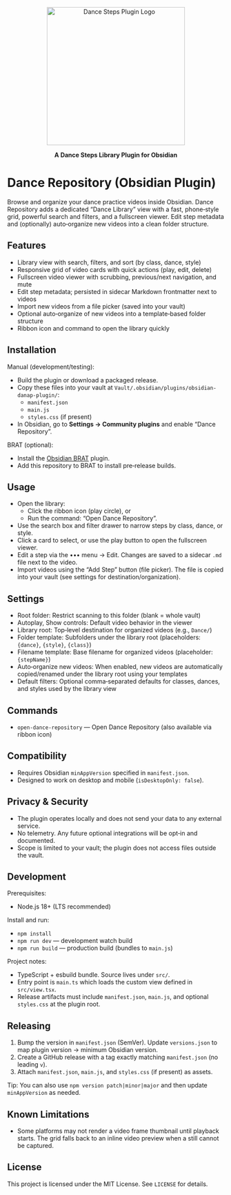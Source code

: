 <div align="center">
  <img src="src/media/dancestepsplugin.svg" alt="Dance Steps Plugin Logo" width="320">

  **A Dance Steps Library Plugin for Obsidian**

</div>


# Dance Repository (Obsidian Plugin)

Browse and organize your dance practice videos inside Obsidian. Dance Repository adds a dedicated “Dance Library” view with a fast, phone‑style grid, powerful search and filters, and a fullscreen viewer. Edit step metadata and (optionally) auto‑organize new videos into a clean folder structure.

## Features

- Library view with search, filters, and sort (by class, dance, style)
- Responsive grid of video cards with quick actions (play, edit, delete)
- Fullscreen video viewer with scrubbing, previous/next navigation, and mute
- Edit step metadata; persisted in sidecar Markdown frontmatter next to videos
- Import new videos from a file picker (saved into your vault)
- Optional auto‑organize of new videos into a template‑based folder structure
- Ribbon icon and command to open the library quickly

## Installation

Manual (development/testing):
- Build the plugin or download a packaged release.
- Copy these files into your vault at `Vault/.obsidian/plugins/obsidian-danap-plugin/`:
  - `manifest.json`
  - `main.js`
  - `styles.css` (if present)
- In Obsidian, go to **Settings → Community plugins** and enable “Dance Repository”.

BRAT (optional):
- Install the [Obsidian BRAT](https://github.com/TfTHacker/obsidian42-brat) plugin.
- Add this repository to BRAT to install pre‑release builds.

## Usage

- Open the library:
  - Click the ribbon icon (play circle), or
  - Run the command: “Open Dance Repository”.
- Use the search box and filter drawer to narrow steps by class, dance, or style.
- Click a card to select, or use the play button to open the fullscreen viewer.
- Edit a step via the ••• menu → Edit. Changes are saved to a sidecar `.md` file next to the video.
- Import videos using the “Add Step” button (file picker). The file is copied into your vault (see settings for destination/organization).

## Settings

- Root folder: Restrict scanning to this folder (blank = whole vault)
- Autoplay, Show controls: Default video behavior in the viewer
- Library root: Top‑level destination for organized videos (e.g., `Dance/`)
- Folder template: Subfolders under the library root (placeholders: `{dance}`, `{style}`, `{class}`)
- Filename template: Base filename for organized videos (placeholder: `{stepName}`)
- Auto‑organize new videos: When enabled, new videos are automatically copied/renamed under the library root using your templates
- Default filters: Optional comma‑separated defaults for classes, dances, and styles used by the library view

## Commands

- `open-dance-repository` — Open Dance Repository (also available via ribbon icon)

## Compatibility

- Requires Obsidian `minAppVersion` specified in `manifest.json`.
- Designed to work on desktop and mobile (`isDesktopOnly: false`).

## Privacy & Security

- The plugin operates locally and does not send your data to any external service.
- No telemetry. Any future optional integrations will be opt‑in and documented.
- Scope is limited to your vault; the plugin does not access files outside the vault.

## Development

Prerequisites:
- Node.js 18+ (LTS recommended)

Install and run:
- `npm install`
- `npm run dev` — development watch build
- `npm run build` — production build (bundles to `main.js`)

Project notes:
- TypeScript + esbuild bundle. Source lives under `src/`.
- Entry point is `main.ts` which loads the custom view defined in `src/view.tsx`.
- Release artifacts must include `manifest.json`, `main.js`, and optional `styles.css` at the plugin root.

## Releasing

1) Bump the version in `manifest.json` (SemVer). Update `versions.json` to map plugin version → minimum Obsidian version.
2) Create a GitHub release with a tag exactly matching `manifest.json` (no leading `v`).
3) Attach `manifest.json`, `main.js`, and `styles.css` (if present) as assets.

Tip: You can also use `npm version patch|minor|major` and then update `minAppVersion` as needed.

## Known Limitations

- Some platforms may not render a video frame thumbnail until playback starts. The grid falls back to an inline video preview when a still cannot be captured.

## License

This project is licensed under the MIT License. See `LICENSE` for details.
